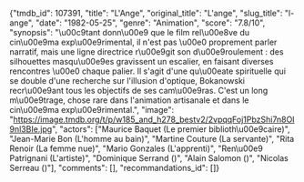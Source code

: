 {"tmdb_id": 107391, "title": "L'Ange", "original_title": "L'ange", "slug_title": "l-ange", "date": "1982-05-25", "genre": "Animation", "score": "7.8/10", "synopsis": "\u00c9tant donn\u00e9 que le film rel\u00e8ve du cin\u00e9ma exp\u00e9rimental, il n'est pas \u00e0 proprement parler narratif, mais une ligne directrice r\u00e9git son d\u00e9roulement : des silhouettes masqu\u00e9es gravissent un escalier, en faisant diverses rencontres \u00e0 chaque palier. Il s'agit d'une qu\u00eate spirituelle qui se double d'une recherche sur l'illusion d'optique, Bokanowski recr\u00e9ant tous les objectifs de ses cam\u00e9ras. C'est un long m\u00e9trage, chose rare dans l'animation artisanale et dans le cin\u00e9ma exp\u00e9rimental.", "image": "https://image.tmdb.org/t/p/w185_and_h278_bestv2/2vpqqFoj1PbzShi7n8OI9nl3BIe.jpg", "actors": ["Maurice Baquet (Le premier biblioth\u00e9caire)", "Jean-Marie Bon (L'homme au bain)", "Martine Couture (La servante)", "Rita Renoir (La femme nue)", "Mario Gonzales (L'apprenti)", "Ren\u00e9 Patrignani (L'artiste)", "Dominique Serrand ()", "Alain Salomon ()", "Nicolas Serreau ()"], "comments": [], "recommandations_id": []}